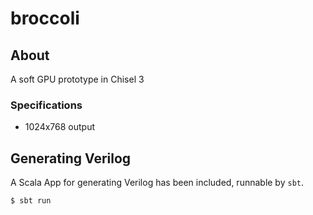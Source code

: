 # broccoli
## About
A soft GPU prototype in Chisel 3

### Specifications
- 1024x768 output

## Generating Verilog
A Scala App for generating Verilog has been included, runnable by `sbt`.
```shell
$ sbt run
```